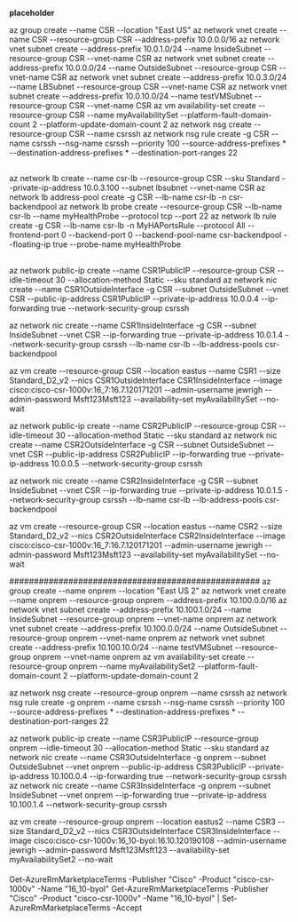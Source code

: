 **placeholder**

az group create --name CSR --location "East US"
az network vnet create --name CSR --resource-group CSR --address-prefix 10.0.0.0/16
az network vnet subnet create --address-prefix 10.0.1.0/24 --name InsideSubnet --resource-group CSR --vnet-name CSR 
az network vnet subnet create --address-prefix 10.0.0.0/24 --name OutsideSubnet --resource-group CSR --vnet-name CSR
az network vnet subnet create --address-prefix 10.0.3.0/24 --name LBSubnet --resource-group CSR --vnet-name CSR
az network vnet subnet create --address-prefix 10.0.10.0/24 --name testVMSubnet --resource-group CSR --vnet-name CSR
az vm availability-set create --resource-group CSR --name myAvailabilitySet --platform-fault-domain-count 2 --platform-update-domain-count 2
az network nsg create --resource-group CSR --name csrssh
az network nsg rule create -g CSR --name csrssh --nsg-name csrssh --priority 100 --source-address-prefixes * --destination-address-prefixes * --destination-port-ranges 22

##
az network lb create --name csr-lb --resource-group CSR --sku Standard --private-ip-address 10.0.3.100 --subnet lbsubnet --vnet-name CSR
az network lb address-pool create -g CSR --lb-name csr-lb -n csr-backendpool
az network lb probe create --resource-group CSR --lb-name csr-lb --name myHealthProbe --protocol tcp --port 22
az network lb rule create -g CSR --lb-name csr-lb -n MyHAPortsRule  --protocol All --frontend-port 0 --backend-port 0 --backend-pool-name csr-backendpool --floating-ip true --probe-name myHealthProbe
##

az network public-ip create --name CSR1PublicIP --resource-group CSR --idle-timeout 30 --allocation-method Static --sku standard
az network nic create --name CSR1OutsideInterface -g CSR --subnet OutsideSubnet --vnet CSR --public-ip-address CSR1PublicIP --private-ip-address 10.0.0.4 --ip-forwarding true --network-security-group csrssh

az network nic create --name CSR1InsideInterface -g CSR --subnet InsideSubnet --vnet CSR --ip-forwarding true --private-ip-address 10.0.1.4 --network-security-group csrssh --lb-name csr-lb --lb-address-pools csr-backendpool

az vm create --resource-group CSR --location eastus --name CSR1 --size Standard_D2_v2 --nics CSR1OutsideInterface CSR1InsideInterface  --image cisco:cisco-csr-1000v:16_7:16.7.120171201 --admin-username jewrigh --admin-password Msft123Msft123 --availability-set myAvailabilitySet --no-wait

az network public-ip create --name CSR2PublicIP --resource-group CSR --idle-timeout 30 --allocation-method Static --sku standard
az network nic create --name CSR2OutsideInterface -g CSR --subnet OutsideSubnet --vnet CSR --public-ip-address CSR2PublicIP --ip-forwarding true --private-ip-address 10.0.0.5 --network-security-group csrssh

az network nic create --name CSR2InsideInterface -g CSR --subnet InsideSubnet --vnet CSR --ip-forwarding true --private-ip-address 10.0.1.5 --network-security-group csrssh --lb-name csr-lb --lb-address-pools csr-backendpool

az vm create --resource-group CSR --location eastus --name CSR2 --size Standard_D2_v2 --nics CSR2OutsideInterface CSR2InsideInterface  --image cisco:cisco-csr-1000v:16_7:16.7.120171201 --admin-username jewrigh --admin-password Msft123Msft123 --availability-set myAvailabilitySet --no-wait



###################################################
az group create --name onprem --location "East US 2"
az network vnet create --name onprem --resource-group onprem --address-prefix 10.100.0.0/16
az network vnet subnet create --address-prefix 10.100.1.0/24 --name InsideSubnet --resource-group onprem --vnet-name onprem
az network vnet subnet create --address-prefix 10.100.0.0/24 --name OutsideSubnet --resource-group onprem --vnet-name onprem
az network vnet subnet create --address-prefix 10.100.10.0/24 --name testVMSubnet --resource-group onprem --vnet-name onprem
az vm availability-set create --resource-group onprem --name myAvailabilitySet2 --platform-fault-domain-count 2 --platform-update-domain-count 2

az network nsg create --resource-group onprem --name csrssh
az network nsg rule create -g onprem --name csrssh --nsg-name csrssh --priority 100 --source-address-prefixes * --destination-address-prefixes * --destination-port-ranges 22

az network public-ip create --name CSR3PublicIP --resource-group onprem --idle-timeout 30 --allocation-method Static --sku standard
az network nic create --name CSR3OutsideInterface -g onprem --subnet OutsideSubnet --vnet onprem --public-ip-address CSR3PublicIP --private-ip-address 10.100.0.4 --ip-forwarding true --network-security-group csrssh
az network nic create --name CSR3InsideInterface -g onprem --subnet InsideSubnet --vnet onprem --ip-forwarding true --private-ip-address 10.100.1.4 --network-security-group csrssh

az vm create --resource-group onprem --location eastus2 --name CSR3 --size Standard_D2_v2 --nics CSR3OutsideInterface CSR3InsideInterface  --image cisco:cisco-csr-1000v:16_10-byol:16.10.120190108 --admin-username jewrigh --admin-password Msft123Msft123 --availability-set myAvailabilitySet2 --no-wait

####
Get-AzureRmMarketplaceTerms -Publisher "Cisco" -Product "cisco-csr-1000v" -Name "16_10-byol"
Get-AzureRmMarketplaceTerms -Publisher "Cisco" -Product "cisco-csr-1000v" -Name "16_10-byol" | Set-AzureRmMarketplaceTerms -Accept
####
